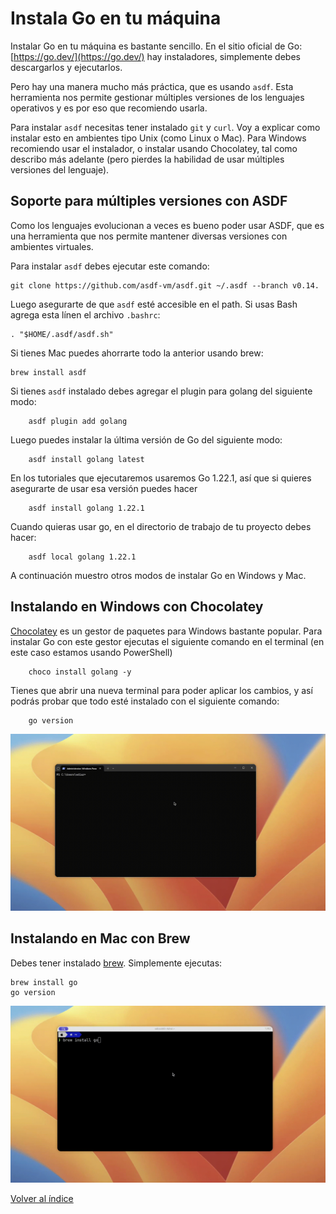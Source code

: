 # Instala Go en tu máquina

Instalar Go en tu máquina es bastante sencillo. En el sitio oficial de Go: [https://go.dev/](https://go.dev/) hay instaladores, simplemente debes descargarlos y ejecutarlos.

Pero hay una manera mucho más práctica, que es usando `asdf`. Esta herramienta nos permite gestionar múltiples versiones de los lenguajes operativos y es por eso que recomiendo usarla.

Para instalar `asdf` necesitas tener instalado `git` y `curl`.
Voy a explicar como instalar esto en ambientes tipo Unix (como Linux o Mac). Para Windows recomiendo usar el instalador, o instalar usando Chocolatey, tal como describo más adelante (pero pierdes la habilidad de usar múltiples versiones del lenguaje).

## Soporte para múltiples versiones con ASDF

Como los lenguajes evolucionan a veces es bueno poder usar ASDF, que es una herramienta que nos permite mantener diversas versiones con ambientes virtuales.

Para instalar `asdf` debes ejecutar este comando:

    git clone https://github.com/asdf-vm/asdf.git ~/.asdf --branch v0.14.

Luego asegurarte de que `asdf` esté accesible en el path. Si usas Bash agrega esta línen el archivo `.bashrc`:

    . "$HOME/.asdf/asdf.sh"

Si tienes Mac puedes ahorrarte todo la anterior usando brew:

    brew install asdf

Si tienes `asdf` instalado debes agregar el plugin para golang del siguiente modo:

        asdf plugin add golang

Luego puedes instalar la última versión de Go del siguiente modo:

        asdf install golang latest  

En los tutoriales que ejecutaremos usaremos Go 1.22.1, así que si quieres asegurarte de usar esa versión puedes hacer

        asdf install golang 1.22.1

Cuando quieras usar go, en el directorio de trabajo de tu proyecto debes hacer:

        asdf local golang 1.22.1

A continuación muestro otros modos de instalar Go en Windows y Mac.

## Instalando en Windows con Chocolatey

[Chocolatey](https://chocolatey.org/) es un gestor de paquetes para Windows bastante popular. Para instalar Go con este gestor ejecutas el siguiente comando en el terminal (en este caso estamos usando PowerShell)

        choco install golang -y

Tienes que abrir una nueva terminal para poder aplicar los cambios, y así podrás probar que todo esté instalado con el siguiente comando:

        go version

![](choco-install.gif)

## Instalando en Mac con Brew

Debes tener instalado [brew](https://brew.sh/). Simplemente ejecutas:

    brew install go
    go version


![](brew-install.gif)


[Volver al índice](../README.md)
